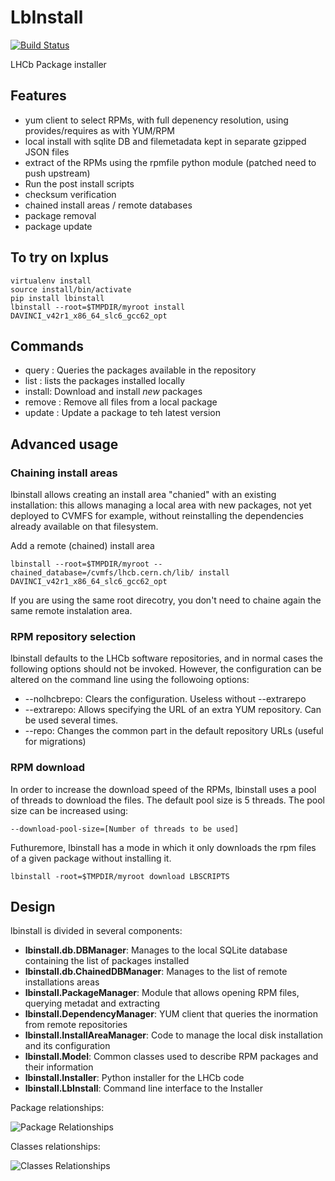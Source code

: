 # LbInstall
[![Build Status](https://jenkins-lhcb-core-soft.web.cern.ch/buildStatus/icon?job=Lbinstall)](https://jenkins-lhcb-core-soft.web.cern.ch/job/Lbinstall/)

LHCb Package installer

## Features

- yum client to select RPMs, with full depenency resolution, using provides/requires as with YUM/RPM
- local install with sqlite DB and filemetadata kept in separate gzipped JSON files
- extract of  the RPMs using the rpmfile python module (patched need to push upstream)
- Run the post install scripts
- checksum verification
- chained install areas / remote databases 
- package removal
- package update


## To try on lxplus


```
virtualenv install
source install/bin/activate
pip install lbinstall
lbinstall --root=$TMPDIR/myroot install DAVINCI_v42r1_x86_64_slc6_gcc62_opt
```

## Commands

- query  : Queries the packages available in the repository
- list   : lists the packages installed locally
- install: Download and install *new* packages
- remove : Remove all files from a local package
- update : Update a package to teh latest version


## Advanced usage


### Chaining install areas

lbinstall allows creating an install area "chanied" with an existing installation: 
this allows managing a local area with new packages, not yet deployed to CVMFS for example, without reinstalling the dependencies already available on that filesystem.

Add a remote (chained) install area
```
lbinstall --root=$TMPDIR/myroot --chained_database=/cvmfs/lhcb.cern.ch/lib/ install DAVINCI_v42r1_x86_64_slc6_gcc62_opt
```
If you are using the same root direcotry, you don't need to chaine again the same remote instalation area. 




### RPM repository selection

lbinstall defaults to the LHCb software repositories, and in normal cases the following options should not be invoked.
However, the configuration can be altered on the command line using the followoing options:

- --nolhcbrepo: Clears the configuration. Useless without --extrarepo
- --extrarepo: Allows specifying the URL of an extra YUM repository. Can be used several times.
- --repo: Changes the common part in the default repository URLs (useful for migrations)

### RPM download

In order to increase the download speed of the RPMs, lbinstall uses a pool of threads to download the files.
The default pool size is 5 threads. The pool size can be increased using:
```
--download-pool-size=[Number of threads to be used]
```
Futhuremore, lbinstall has a mode in which it only downloads the rpm files of a given package without installing it.
```
lbinstall -root=$TMPDIR/myroot download LBSCRIPTS
```

## Design

lbinstall is divided in several components:
- **lbinstall.db.DBManager**: Manages to the local SQLite database containing the list of packages installed
- **lbinstall.db.ChainedDBManager**: Manages to the list of remote installations areas
- **lbinstall.PackageManager**: Module that allows opening RPM files, querying metadat and extracting
- **lbinstall.DependencyManager**: YUM client that queries the inormation from remote repositories
- **lbinstall.InstallAreaManager**: Code to manage the local disk installation and its configuration 
- **lbinstall.Model**: Common classes used to describe RPM packages and their information
- **lbinstall.Installer**: Python installer for the LHCb code
- **lbinstall.LbInstall**: Command line interface to the Installer

Package relationships:

![Package Relationships](doc/packages.png)

Classes relationships:

![Classes Relationships](doc/classes.png)


